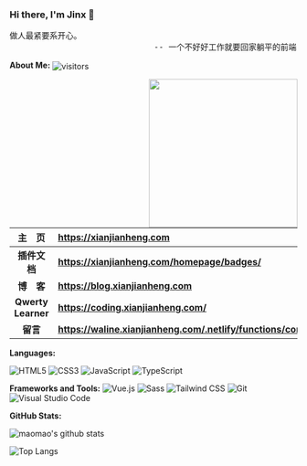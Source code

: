 ### Hi there, I'm Jinx 👋

<pre>
做人最紧要系开心。
                              -- 一个不好好工作就要回家躺平的前端
</pre>

**About Me:** <img src="https://visitor-badge.laobi.icu/badge?page_id=jinx.jinx-docs" align="center" alt="visitors">

<img src="https://xianjianheng.com/logo.png" width="260" align="right" alt="">

|     主&emsp;页     | <https://xianjianheng.com>                                   |
| :----------------: | :----------------------------------------------------------- |
|    **插件文档**    | **<https://xianjianheng.com/homepage/badges/>**              |
|   **博&emsp;客**   | **<https://blog.xianjianheng.com>**                          |
| **Qwerty Learner** | **<https://coding.xianjianheng.com/>**                       |
|      **留言**      | **<https://waline.xianjianheng.com/.netlify/functions/comment>** |

**Languages:**

![HTML5](https://img.shields.io/badge/HTML5-E34F26?logo=HTML5&logoColor=fff)
![CSS3](https://img.shields.io/badge/CSS3-1572B6?logo=CSS3&logoColor=fff)
![JavaScript](https://img.shields.io/badge/JavaScript-F7DF1E?logo=JavaScript&logoColor=333)
![TypeScript](https://img.shields.io/badge/TypeScript-3178C6?logo=TypeScript&logoColor=fff)

**Frameworks and Tools:**
![Vue.js](https://img.shields.io/badge/Vue.js-4FC08D?logo=Vue.js&logoColor=fff)
![Sass](https://img.shields.io/badge/Sass-CC6699?logo=Sass&logoColor=fff)
![Tailwind CSS](https://img.shields.io/badge/Tailwind%20CSS-06B6D4?logo=TailwindCSS&logoColor=fff)
![Git](https://img.shields.io/badge/Git-F05032?logo=Git&logoColor=fff)
![Visual Studio Code](https://img.shields.io/badge/VS%20CODE-007ACC?logo=VisualStudioCode&logoColor=fff)

**GitHub Stats:**

![maomao's github stats](https://github-readme-stats.vercel.app/api?username=jinx66&show_icons=true&hide_title=true&count_private=true)

![Top Langs](https://github-readme-stats.vercel.app/api/top-langs/?username=jinx66&layout=compact)
